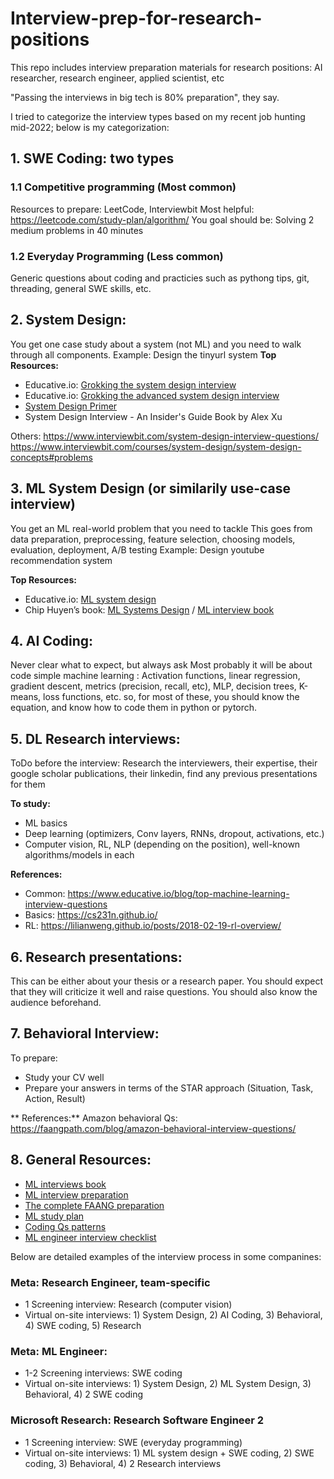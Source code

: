 # Interview-prep-for-research-positions

This repo includes interview preparation materials for research positions: AI researcher, research engineer, applied scientist, etc

"Passing the interviews in big tech is 80% preparation", they say.

I tried to categorize the interview types based on my recent job hunting mid-2022; below is my categorization:

## 1. SWE Coding: two types
### 1.1 Competitive programming (Most common)
Resources to prepare: LeetCode, Interviewbit
Most helpful: https://leetcode.com/study-plan/algorithm/ 
You goal should be: Solving 2 medium problems in 40 minutes


### 1.2 Everyday Programming (Less common)
Generic questions about coding and practicies such as pythong tips, git, threading, general SWE skills, etc.

## 2. System Design:
You get one case study about a system (not ML) and you need to walk through all components. Example: Design the tinyurl system
**Top Resources:**
- Educative.io: [Grokking the system design interview](https://www.educative.io/courses/grokking-the-system-design-interview)
- Educative.io: [Grokking the advanced system design interview](https://www.educative.io/courses/grokking-adv-system-design-intvw)
- [System Design Primer](https://github.com/donnemartin/system-design-primer#system-design-topics-start-here)
- System Design Interview - An Insider's Guide Book by Alex Xu

Others:
https://www.interviewbit.com/system-design-interview-questions/ 
https://www.interviewbit.com/courses/system-design/system-design-concepts#problems 

## 3. ML System Design (or similarily use-case interview)
You get an ML real-world problem that you need to tackle
This goes from data preparation, preprocessing, feature selection, choosing models, evaluation, deployment, A/B testing
Example: Design youtube recommendation system

**Top Resources:**
- Educative.io: [ML system design](https://www.educative.io/courses/machine-learning-system-design)
- Chip Huyen’s book: [ML Systems Design](https://huyenchip.com/machine-learning-systems-design/toc.html) / [ML interview book](https://huyenchip.com/ml-interviews-book/)


## 4. AI Coding:
Never clear what to expect, but always ask
Most probably it will be about code simple machine learning : Activation functions, linear regression, gradient descent, metrics (precision, recall, etc), MLP, decision trees, K-means, loss functions, etc. so, for most of these, you should know the equation, and know how to code them in python or pytorch.

## 5. DL Research interviews:
ToDo before the interview: Research the interviewers, their expertise, their google scholar publications, their linkedin, find any previous presentations for them

**To study:**
- ML basics
- Deep learning (optimizers, Conv layers, RNNs, dropout, activations, etc.)
- Computer vision, RL, NLP (depending on the position), well-known algorithms/models in each

**References:**
- Common: https://www.educative.io/blog/top-machine-learning-interview-questions 
- Basics: https://cs231n.github.io/ 
- RL: https://lilianweng.github.io/posts/2018-02-19-rl-overview/ 

## 6. Research presentations: 
This can be either about your thesis or a research paper. You should expect that they will criticize it well and raise questions. You should also know the audience beforehand.

## 7. Behavioral Interview:
To prepare: 
- Study your CV well
- Prepare your answers in terms of the STAR approach (Situation, Task, Action, Result)

** References:**
Amazon behavioral Qs: https://faangpath.com/blog/amazon-behavioral-interview-questions/ 


## 8. General Resources:
- [ML interviews book](https://huyenchip.com/ml-interviews-book/)
- [ML interview preparation](https://github.com/meagmohit/ml-quant-interview-prep)
- [The complete FAANG preparation](https://github.com/AkashSingh3031/The-Complete-FAANG-Preparation)
- [ML study plan](https://github.com/khangich/machine-learning-interview)
- [Coding Qs patterns](https://hackernoon.com/14-patterns-to-ace-any-coding-interview-question-c5bb3357f6ed)
- [ML engineer interview checklist](https://mlengineer.io/machine-learning-engineer-onsite-interview-one-week-checklist-cfd19d57fa02)


Below are detailed examples of the interview process in some companines:
### Meta: Research Engineer, team-specific
- 1 Screening interview: Research (computer vision)
- Virtual on-site interviews: 1) System Design, 2) AI Coding, 3) Behavioral, 4) SWE coding, 5) Research

### Meta: ML Engineer:
- 1-2 Screening interviews: SWE coding
- Virtual on-site interviews: 1) System Design, 2) ML System Design, 3) Behavioral, 4) 2 SWE coding

### Microsoft Research: Research Software Engineer 2
- 1 Screening interview: SWE (everyday programming)
- Virtual on-site interviews: 1) ML system design + SWE coding, 2) SWE coding, 3) Behavioral, 4) 2 Research interviews
